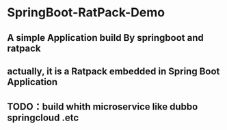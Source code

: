 # SpringBoot-RatPack-Demo

## A simple Application build By springboot and ratpack

## actually, it is a Ratpack  embedded in Spring Boot Application

## TODO：build whith microservice like dubbo springcloud .etc
